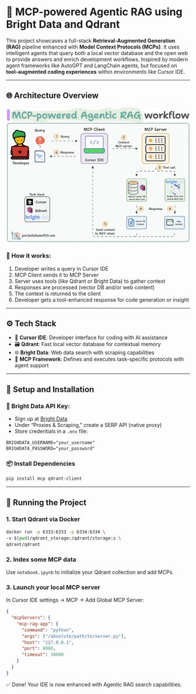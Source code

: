 # 🤖 MCP-powered Agentic RAG using Bright Data and Qdrant

This project showcases a full-stack **Retrieval-Augmented Generation (RAG)** pipeline enhanced with **Model Context Protocols (MCPs)**. It uses intelligent agents that query both a local vector database and the open web to provide answers and enrich development workflows. Inspired by modern agent frameworks like AutoGPT and LangChain agents, but focused on **tool-augmented coding experiences** within environments like Cursor IDE.

---

## 🌐 Architecture Overview

![Agentic RAG GIF](./5b7e02d8-b5be-453a-9dee-a3157ac1d091_1462x1078.gif)

### 🔄 How it works:
1. Developer writes a query in Cursor IDE
2. MCP Client sends it to MCP Server
3. Server uses tools (like Qdrant or Bright Data) to gather context
4. Responses are processed (vector DB and/or web content)
5. The context is returned to the client
6. Developer gets a tool-enhanced response for code generation or insight

---

## ⚙️ Tech Stack

- 🧠 **Cursor IDE**: Developer interface for coding with AI assistance
- 🗃️ **Qdrant**: Fast local vector database for contextual memory
- 🌐 **Bright Data**: Web data search with scraping capabilities
- 📜 **MCP Framework**: Defines and executes task-specific protocols with agent support

---

## 🧪 Setup and Installation

### 🔐 Bright Data API Key:
- Sign up at [Bright Data](https://brdta.com/dailydoseofds)
- Under “Proxies & Scraping,” create a SERP API (native proxy)
- Store credentials in a `.env` file:
```env
BRIGHDATA_USERNAME="your_username"
BRIGHDATA_PASSWORD="your_password"
```

### 📦 Install Dependencies
```bash
pip install mcp qdrant-client
```

---

## 🚀 Running the Project

### 1. Start Qdrant via Docker
```bash
docker run -p 6333:6333 -p 6334:6334 \
-v $(pwd)/qdrant_storage:/qdrant/storage:z \
qdrant/qdrant
```

### 2. Index some MCP data
Use `notebook.ipynb` to initialize your Qdrant collection and add MCPs.

### 3. Launch your local MCP server
In Cursor IDE settings → MCP → Add Global MCP Server:
```json
{
  "mcpServers": {
    "mcp-rag-app": {
      "command": "python",
      "args": ["/absolute/path/to/server.py"],
      "host": "127.0.0.1",
      "port": 8080,
      "timeout": 30000
    }
  }
}
```

✅ Done! Your IDE is now enhanced with Agentic RAG search capabilities.

